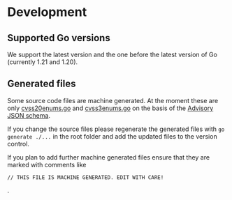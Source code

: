 # Development

## Supported Go versions

We support the latest version and the one before
the latest version of Go (currently 1.21 and 1.20).

## Generated files

Some source code files are machine generated. At the moment these are only
[cvss20enums.go](../csaf/cvss20enums.go) and [cvss3enums.go](../csaf/cvss3enums.go) on the
basis of the [Advisory JSON schema](../csaf/schema/csaf_json_schema.json).

If you change the source files please regenerate the generated files
with `go generate ./...` in the root folder and add the updated files
to the version control.

If you plan to add further machine generated files ensure that they
are marked with comments like
```
// THIS FILE IS MACHINE GENERATED. EDIT WITH CARE!
```
.
